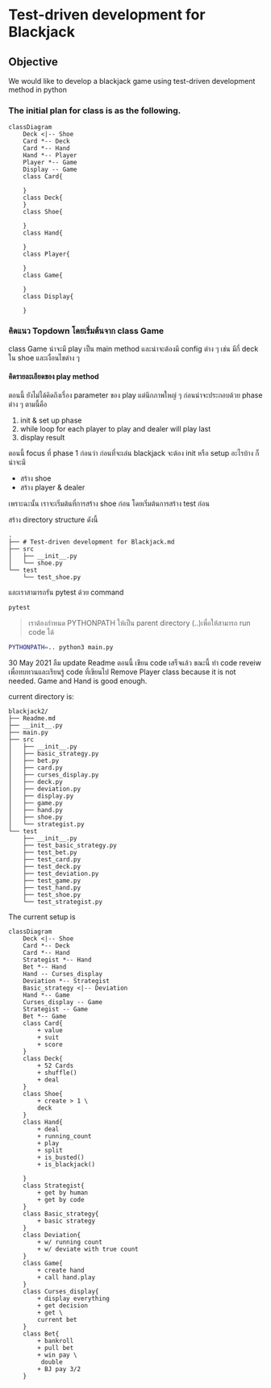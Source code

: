 # Test-driven development for Blackjack
## Objective
We would like to develop a blackjack game using test-driven development method in python

### The initial plan for class is as the following.

```mermaid
classDiagram
    Deck <|-- Shoe
    Card *-- Deck
    Card *-- Hand
    Hand *-- Player
    Player *-- Game
    Display -- Game
    class Card{
        
    }
    class Deck{
    }
    class Shoe{

    }
    class Hand{

    }
    class Player{

    }
    class Game{

    }
    class Display{

    }
```

### คิดแนว Topdown โดยเริ่มต้นจาก class Game

class Game
น่าจะมี play เป็น main method
และน่าจะต้องมี config ต่าง ๆ เช่น มีกี่ deck ใน shoe และเงื่อนไขต่าง ๆ

#### คิดรายละเอียดของ play method
ตอนนี้ ยังไม่ได้คิดถึงเรื่อง parameter ของ play แต่นึกภาพใหญ่ ๆ ก่อนน่าจะประกอบด้วย phase ต่าง ๆ ตามนี้คือ
1. init & set up phase
2. while loop for each player to play and dealer will play last
3. display result

ตอนนี้ focus ที่ phase 1 ก่อนว่า ก่อนที่จะเล่น blackjack จะต้อง init หรือ setup อะไรบ้าง ก็น่าจะมี
* สร้าง shoe
* สร้าง player & dealer

เพราะฉะนั้น เราจะเริ่มต้นที่การสร้าง shoe ก่อน
โดยเริ่มต้นการสร้าง test ก่อน

สร้าง directory structure ดังนี้
```
.
├── # Test-driven development for Blackjack.md
├── src
│   ├── __init__.py
│   └── shoe.py
└── test
    └── test_shoe.py
```
และเราสามารถรัน pytest ด้วย command
```bash
pytest
```

> เราต้องกำหนด PYTHONPATH ให้เป็น parent directory (..)เพื่อให้สามารถ run code ได้

```bash
PYTHONPATH=.. python3 main.py
```
30 May 2021
ลืม update Readme ตอนนี้ เขียน code เสร็จแล้ว ขณะนี้ ทำ code reveiw เพื่อทบทวนและเรียนรู้ code ที่เขียนไป
Remove Player class because it is not needed. Game and Hand is good enough.

current directory is:
```
blackjack2/
├── Readme.md
├── __init__.py
├── main.py
├── src
│   ├── __init__.py
│   ├── basic_strategy.py
│   ├── bet.py
│   ├── card.py
│   ├── curses_display.py
│   ├── deck.py
│   ├── deviation.py
│   ├── display.py
│   ├── game.py
│   ├── hand.py
│   ├── shoe.py
│   └── strategist.py
└── test
    ├── __init__.py
    ├── test_basic_strategy.py
    ├── test_bet.py
    ├── test_card.py
    ├── test_deck.py
    ├── test_deviation.py
    ├── test_game.py
    ├── test_hand.py
    ├── test_shoe.py
    └── test_strategist.py
```
The current setup is
```mermaid
classDiagram
    Deck <|-- Shoe
    Card *-- Deck
    Card *-- Hand
    Strategist *-- Hand
    Bet *-- Hand
    Hand -- Curses_display
    Deviation *-- Strategist
    Basic_strategy <|-- Deviation
    Hand *-- Game
    Curses_display -- Game
    Strategist -- Game
    Bet *-- Game
    class Card{
        + value
        + suit
        + score      
    }
    class Deck{
        + 52 Cards
        + shuffle()
        + deal
    }
    class Shoe{
        + create > 1 \
        deck
    }
    class Hand{
        + deal
        + running_count
        + play
        + split
        + is_busted()
        + is_blackjack()

    }
    class Strategist{
        + get by human
        + get by code
    }
    class Basic_strategy{
        + basic strategy
    }
    class Deviation{
        + w/ running count
        + w/ deviate with true count
    }
    class Game{
        + create hand
        + call hand.play
    }
    class Curses_display{
        + display everything
        + get decision
        + get \
        current bet
    }
    class Bet{
        + bankroll
        + pull bet
        + win pay \
         double
        + BJ pay 3/2
    }
```